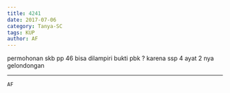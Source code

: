```yaml
---
title: 4241
date: 2017-07-06
category: Tanya-SC
tags: KUP
author: AF
---
```


permohonan skb pp 46 bisa dilampiri bukti pbk ? karena ssp 4 ayat 2 nya gelondongan

---



`AF`
